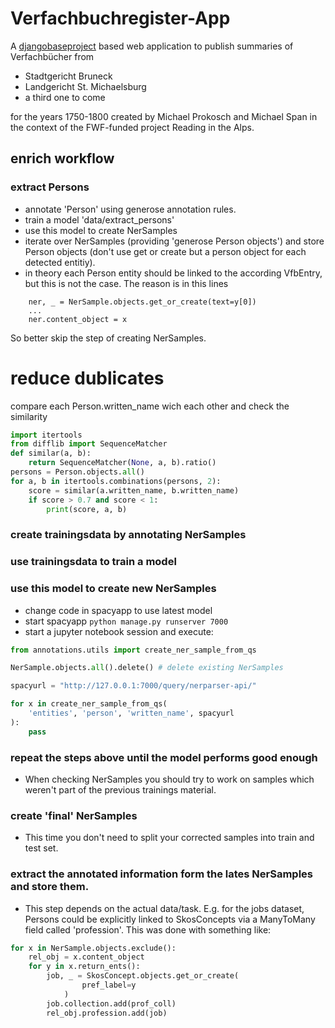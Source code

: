 # Verfachbuchregister-App

A [djangobaseproject](https://github.com/acdh-oeaw/djangobaseproject) based web application to publish summaries of Verfachbücher from

* Stadtgericht Bruneck
* Landgericht St. Michaelsburg
* a third one to come

for the years 1750-1800 created by Michael Prokosch and Michael Span in the context of the FWF-funded project Reading in the Alps.


## enrich workflow

### extract Persons

* annotate 'Person' using generose annotation rules.
* train a model 'data/extract_persons'
* use this model to create NerSamples
* iterate over NerSamples (providing 'generose Person objects') and store Person objects (don't use get or create but a person object for each detected entitiy).
* in theory each Person entity should be linked to the according VfbEntry, but this is not the case. The reason is in this lines
```
    ner, _ = NerSample.objects.get_or_create(text=y[0])
    ...
    ner.content_object = x
```
So better skip the step of creating NerSamples.

# reduce dublicates

compare each Person.written_name wich each other and check the similarity
```python
import itertools
from difflib import SequenceMatcher
def similar(a, b):
    return SequenceMatcher(None, a, b).ratio()
persons = Person.objects.all()
for a, b in itertools.combinations(persons, 2):
    score = similar(a.written_name, b.written_name)
    if score > 0.7 and score < 1:
        print(score, a, b)
```

### create trainingsdata by annotating NerSamples

### use trainingsdata to train a model

### use this model to create new NerSamples

* change code in spacyapp to use latest model
* start spacyapp `python manage.py runserver 7000`
* start a jupyter notebook session and execute:

```python
from annotations.utils import create_ner_sample_from_qs

NerSample.objects.all().delete() # delete existing NerSamples

spacyurl = "http://127.0.0.1:7000/query/nerparser-api/"

for x in create_ner_sample_from_qs(
    'entities', 'person', 'written_name', spacyurl
):
    pass
```
### repeat the steps above until the model performs good enough

* When checking NerSamples you should try to work on samples which weren't part of the previous trainings material.

### create 'final' NerSamples

* This time you don't need to split your corrected samples into train and test set.

### extract the annotated information form the lates NerSamples and store them.

* This step depends on the actual data/task. E.g. for the jobs dataset, Persons could be explicitly linked to SkosConcepts via a ManyToMany field called 'profession'. This was done with something like:

```python
for x in NerSample.objects.exclude():
    rel_obj = x.content_object
    for y in x.return_ents():
        job, _ = SkosConcept.objects.get_or_create(
                pref_label=y
            )
        job.collection.add(prof_coll)
        rel_obj.profession.add(job)
```
